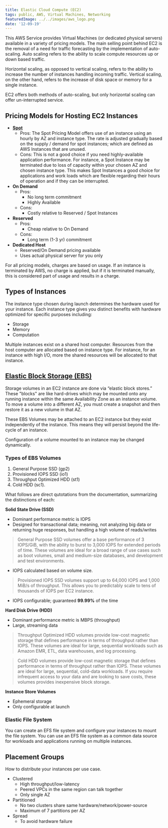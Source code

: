 ```yaml
---
title: Elastic Cloud Compute (EC2)
tags: public, AWS, Virtual Machines, Networking
featuredImage: ../../images/aws_logo.png
date: '12-09-19'
---
```


This AWS Service provides Virtual Machines (or dedicated physical servers) available in a variety of pricing models. The main selling point behind EC2 is the removal of a need for traffic forecasting by the implementation of auto-scaling. Auto scaling refers to the ability to scale compute resources up or down based traffic.

Horizontal scaling, as opposed to vertical scaling, refers to the ability to increase the number of instances
handling incoming traffic. Vertical scaling, on the other hand, refers to the increase of disk space or memory
for a single instance.

EC2 offers both methods of auto-scaling, but only horizontal scaling can offer un-interrupted service.

## Pricing Models for Hosting EC2 Instances
- **[Spot](https://docs.aws.amazon.com/AWSEC2/latest/UserGuide/using-spot-instances.html)**
	- Pros:
	The Spot Pricing Model offers use of an instance using an hourly by AZ and instance type. The rate is adjusted gradually based on the supply / demand for spot instances; which are defined as AWS Instances that are unused.
	- Cons:
	This is not a good choice if you need highly-available application performance. For instance, a Spot Instance may be terminated due to loss of capacity within your chosen AZ and chosen instance type. This makes Spot Instances a good choice for applications and work loads which are flexible regarding their hours of operation and if they can be interrupted.
- **On Demand**
	- Pros:
		- No long term commitment
		- Highly Available
	- Cons:
		- Costly relative to Reserved / Spot Instances		
- **Reserved**
	- Pros:
		- Cheap relative to On Demand
	- Cons:
		- Long term (1-3 yr) commitment
- **Dedicated Host**
	- Reserved/On Demand pricing available
	- Uses actual physical server for you only

For all pricing models, charges are based on usage. If an instance is terminated by AWS, no charge is applied, but if it is terminated manually, this is considered part of usage and results in a charge.

## Types of Instances
The instance type chosen during launch determines the hardware used for your instance. Each instance type gives you distinct benefits with hardware optimized for specific purposes including:
- Storage
- Memory
- Computation

Multiple instances exist on a shared host computer. Resources from the host computer are allocated based on instance type. For instance, for an instance with high I/O, more the shared resources will be allocated to that instance.

## [Elastic Block Storage (EBS)](https://docs.aws.amazon.com/AWSEC2/latest/UserGuide/AmazonEBS.html)
Storage volumes in an EC2 instance are done via “elastic block stores.” These "blocks" are like hard-drives which may be mounted onto any running instance within the same Availability Zone as an instance volume. To move a volume into a different AZ, you must create a snapshot and then restore it as a new volume in that AZ.

These EBS Volumes may be attached to an EC2 instance but they exist independently of the instance. This means they will persist beyond the life-cycle of an instance.

Configuration of a volume mounted to an instance may be changed dynamically.

### Types of EBS Volumes
1. General Purpose SSD (gp2)
2. Provisioned IOPS SSD (io1)
3. Throughput Optimized HDD (st1)
4. Cold HDD (sc1).

What follows are direct qutotations from the documentation, summarizing the distinctions of each:

**Solid State Drive (SSD)**
- Dominant performance metric is IOPS
- Designed for transactional data; meaning, not analyzing big data or returning huge responses, but handling a high volume of reads/writes

> General Purpose SSD volumes offer a base performance of 3 IOPS/GiB, with the ability to burst to 3,000 IOPS for extended periods of time. These volumes are ideal for a broad range of use cases such as boot volumes, small and medium-size databases, and development and test environments.
- IOPS calculated based on volume size.

> Provisioned IOPS SSD volumes support up to 64,000 IOPS and 1,000 MiB/s of throughput. This allows you to predictably scale to tens of thousands of IOPS per EC2 instance.
- IOPS configurable; guaranteed **99.99%** of the time

**Hard Disk Drive (HDD)**
- Dominant performance metric is MBPS (throughput)
- Large, streaming data

> Throughput Optimized HDD volumes provide low-cost magnetic storage that defines performance in terms of throughput rather than IOPS. These volumes are ideal for large, sequential workloads such as Amazon EMR, ETL, data warehouses, and log processing. 

> Cold HDD volumes provide low-cost magnetic storage that defines performance in terms of throughput rather than IOPS. These volumes are ideal for large, sequential, cold-data workloads. If you require infrequent access to your data and are looking to save costs, these volumes provides inexpensive block storage.

**Instance Store Volumes**
- Ephemeral storage
- Only configurable at launch

### Elastic File System
You can create an EFS file system and configure your instances to mount the file system. You can use an EFS file system as a common data source for workloads and applications running on multiple instances. 

## Placement Groups
How to distribute your instances per use case.

- Clustered
	- High throughput/low-latency
	- Peered VPCs in the same region can talk together
	- Only single AZ
- Partitioned
	- No two clusters share same hardware/network/power-source
	- Maximum of 7 partitions per AZ
- Spread
	- To avoid hardware failure
